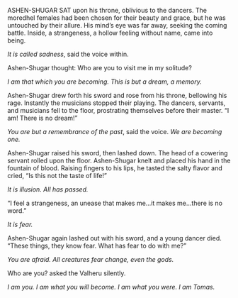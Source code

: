 ASHEN-SHUGAR SAT upon his throne, oblivious to the dancers. The moredhel females had been chosen for their beauty and grace, but he was untouched by their allure. His mind’s eye was far away, seeking the coming battle. Inside, a strangeness, a hollow feeling without name, came into being.

_It is called sadness_, said the voice within.

Ashen-Shugar thought: Who are you to visit me in my solitude?

_I am that which you are becoming. This is but a dream, a memory._

Ashen-Shugar drew forth his sword and rose from his throne, bellowing his rage. Instantly the musicians stopped their playing. The dancers, servants, and musicians fell to the floor, prostrating themselves before their master. “I am! There is no dream!”

_You are but a remembrance of the past_, said the voice. _We are becoming one._

Ashen-Shugar raised his sword, then lashed down. The head of a cowering servant rolled upon the floor. Ashen-Shugar knelt and placed his hand in the fountain of blood. Raising fingers to his lips, he tasted the salty flavor and cried, “Is this not the taste of life!”

_It is illusion. All has passed._

“I feel a strangeness, an unease that makes me…it makes me…there is no word.”

_It is fear._

Ashen-Shugar again lashed out with his sword, and a young dancer died. “These things, they know fear. What has fear to do with me?”

_You are afraid. All creatures fear change, even the gods._

Who are you? asked the Valheru silently.

_I am you. I am what you will become. I am what you were. I am Tomas._